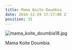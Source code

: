 ```yaml
---
title: Mama Koite Doumbia
date: 2016-12-29 17:17:00 Z
position: 31
---
```


![mama_koite_doumbia18.jpg](/uploads/mama_koite_doumbia18.jpg)

Mama Koite Doumbia